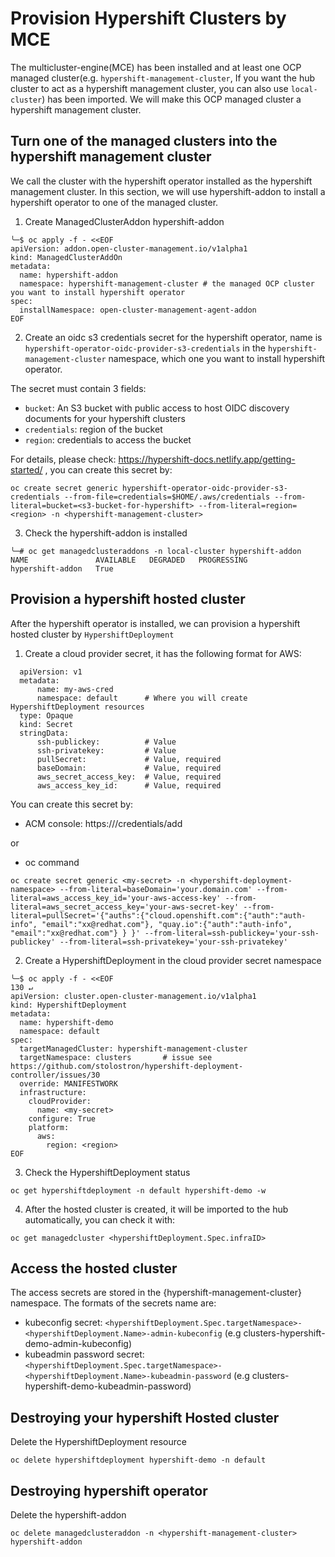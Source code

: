# Provision Hypershift Clusters by MCE

The multicluster-engine(MCE) has been installed and at least one OCP managed cluster(e.g. `hypershift-management-cluster`, If you want the hub cluster to act as a hypershift management cluster, you can also use `local-cluster`) has been imported. We will make this OCP managed cluster a hypershift management cluster.

## Turn one of the managed clusters into the hypershift management cluster

We call the cluster with the hypershift operator installed as the hypershift management cluster. In this section, we will use hypershift-addon to install a hypershift operator to one of the managed cluster.

1. Create ManagedClusterAddon hypershift-addon
```
╰─$ oc apply -f - <<EOF
apiVersion: addon.open-cluster-management.io/v1alpha1
kind: ManagedClusterAddOn
metadata:
  name: hypershift-addon
  namespace: hypershift-management-cluster # the managed OCP cluster you want to install hypershift operator
spec:
  installNamespace: open-cluster-management-agent-addon
EOF
```

2. Create an oidc s3 credentials secret for the hypershift operator, name is `hypershift-operator-oidc-provider-s3-credentials` in the `hypershift-management-cluster` namespace, which one you want to install hypershift operator.

The secret must contain 3 fields:
- `bucket`: An S3 bucket with public access to host OIDC discovery documents for your hypershift clusters
- `credentials`: region of the bucket
- `region`: credentials to access the bucket

For details, please check: https://hypershift-docs.netlify.app/getting-started/ , you can create this secret by:
```
oc create secret generic hypershift-operator-oidc-provider-s3-credentials --from-file=credentials=$HOME/.aws/credentials --from-literal=bucket=<s3-bucket-for-hypershift> --from-literal=region=<region> -n <hypershift-management-cluster>
```

3. Check the hypershift-addon is installed
```
╰─# oc get managedclusteraddons -n local-cluster hypershift-addon
NAME               AVAILABLE   DEGRADED   PROGRESSING
hypershift-addon   True
```

## Provision a hypershift hosted cluster

After the hypershift operator is installed, we can provision a hypershift hosted cluster by `HypershiftDeployment`

1. Create a cloud provider secret, it has the following format for AWS:
```
  apiVersion: v1
  metadata:
      name: my-aws-cred
      namespace: default      # Where you will create HypershiftDeployment resources
  type: Opaque
  kind: Secret
  stringData:
      ssh-publickey:          # Value
      ssh-privatekey:         # Value
      pullSecret:             # Value, required
      baseDomain:             # Value, required
      aws_secret_access_key:  # Value, required
      aws_access_key_id:      # Value, required
```

You can create this secret by:
- ACM console: https://<Advanced-Cluster-Management-Console>/credentials/add

or
- oc command
```
oc create secret generic <my-secret> -n <hypershift-deployment-namespace> --from-literal=baseDomain='your.domain.com' --from-literal=aws_access_key_id='your-aws-access-key' --from-literal=aws_secret_access_key='your-aws-secret-key' --from-literal=pullSecret='{"auths":{"cloud.openshift.com":{"auth":"auth-info", "email":"xx@redhat.com"}, "quay.io":{"auth":"auth-info", "email":"xx@redhat.com"} } }' --from-literal=ssh-publickey='your-ssh-publickey' --from-literal=ssh-privatekey='your-ssh-privatekey'
```

2. Create a HypershiftDeployment in the cloud provider secret namespace
```
╰─$ oc apply -f - <<EOF                                                                                                          130 ↵
apiVersion: cluster.open-cluster-management.io/v1alpha1
kind: HypershiftDeployment
metadata:
  name: hypershift-demo
  namespace: default
spec:
  targetManagedCluster: hypershift-management-cluster
  targetNamespace: clusters       # issue see https://github.com/stolostron/hypershift-deployment-controller/issues/30
  override: MANIFESTWORK
  infrastructure:
    cloudProvider:
      name: <my-secret>
    configure: True
    platform:
      aws:
        region: <region>
EOF
```

3. Check the HypershiftDeployment status
```
oc get hypershiftdeployment -n default hypershift-demo -w
```

4. After the hosted cluster is created, it will be imported to the hub automatically, you can check it with:
```
oc get managedcluster <hypershiftDeployment.Spec.infraID>
```

## Access the hosted cluster

The access secrets are stored in the {hypershift-management-cluster} namespace.
The formats of the secrets name are:
- kubeconfig secret: `<hypershiftDeployment.Spec.targetNamespace>-<hypershiftDeployment.Name>-admin-kubeconfig` (e.g clusters-hypershift-demo-admin-kubeconfig)
- kubeadmin password secret: `<hypershiftDeployment.Spec.targetNamespace>-<hypershiftDeployment.Name>-kubeadmin-password` (e.g clusters-hypershift-demo-kubeadmin-password)

## Destroying your hypershift Hosted cluster

Delete the HypershiftDeployment resource
```
oc delete hypershiftdeployment hypershift-demo -n default
```

## Destroying hypershift operator

Delete the hypershift-addon
```
oc delete managedclusteraddon -n <hypershift-management-cluster> hypershift-addon
```
